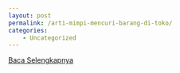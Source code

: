 ```yaml
---
layout: post
permalink: /arti-mimpi-mencuri-barang-di-toko/
categories:
    - Uncategorized
---
```


[Baca Selengkapnya](/03)